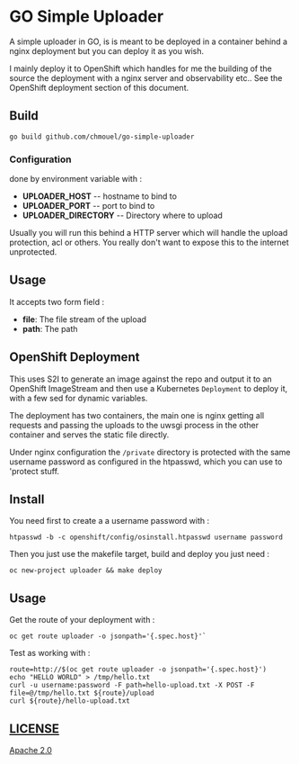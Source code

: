 # GO Simple Uploader

A simple uploader in GO, is is meant to be deployed in a container behind a
nginx deployment but you can deploy it as you wish.

I mainly deploy it to OpenShift which handles for me the building of the source
the deployment with a nginx server and observability etc.. See the OpenShift
deployment section of this document.

## Build

```shell
go build github.com/chmouel/go-simple-uploader
```

### Configuration

done by environment variable with :

- **UPLOADER_HOST** -- hostname to bind to
- **UPLOADER_PORT** -- port to bind to
- **UPLOADER_DIRECTORY** -- Directory where to upload

Usually you will run this behind a HTTP server which will handle the upload
protection, acl or others. You really don't want to expose this to the internet
unprotected.

## Usage

It accepts two form field  :

- **file**: The file stream of the upload
- **path**: The path

## OpenShift Deployment

This uses S2I to generate an image against the repo and output it to an
OpenShift ImageStream and then use a Kubernetes `Deployment` to deploy it, with
a few sed for dynamic variables.

The deployment has two containers, the main one is nginx getting all requests and
passing the uploads to the uwsgi process in the other container and serves the
static file directly.

Under nginx configuration the `/private` directory is protected with the same
username password as configured in the htpasswd, which you can use to 'protect
stuff.

## Install

You need first to create a a username password with :

```
htpasswd -b -c openshift/config/osinstall.htpasswd username password
```

Then you just use the makefile target, build and deploy you just need :

```
oc new-project uploader && make deploy
```

## Usage

Get the route of your deployment with :

```shell
oc get route uploader -o jsonpath='{.spec.host}'`
```

Test as working with :

```shell
route=http://$(oc get route uploader -o jsonpath='{.spec.host}')
echo "HELLO WORLD" > /tmp/hello.txt
curl -u username:password -F path=hello-upload.txt -X POST -F file=@/tmp/hello.txt ${route}/upload
curl ${route}/hello-upload.txt
```

## [LICENSE](LICENSE)

[Apache 2.0](LICENSE)
